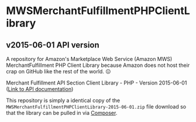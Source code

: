 # MWSMerchantFulfillmentPHPClientLibrary
## v2015-06-01 API version
A repository for Amazon's Marketplace Web Service (Amazon MWS) MerchantFulfillment PHP Client Library because Amazon does not host their crap on GitHub like the rest of the world. :confounded:

Merchant Fulfillment API Section Client Library - PHP - Version 2015-06-01 ([Link to API documentation](https://developer.amazonservices.com/doc/merchantfulfillment/merchantfulfillment/v20150601/php.html/184-3533070-2792559))

This repository is simply a identical copy of the `MWSMerchantFulfillmentPHPClientLibrary-2015-06-01.zip` file download so that the library can be pulled in via [Composer](https://getcomposer.org).
